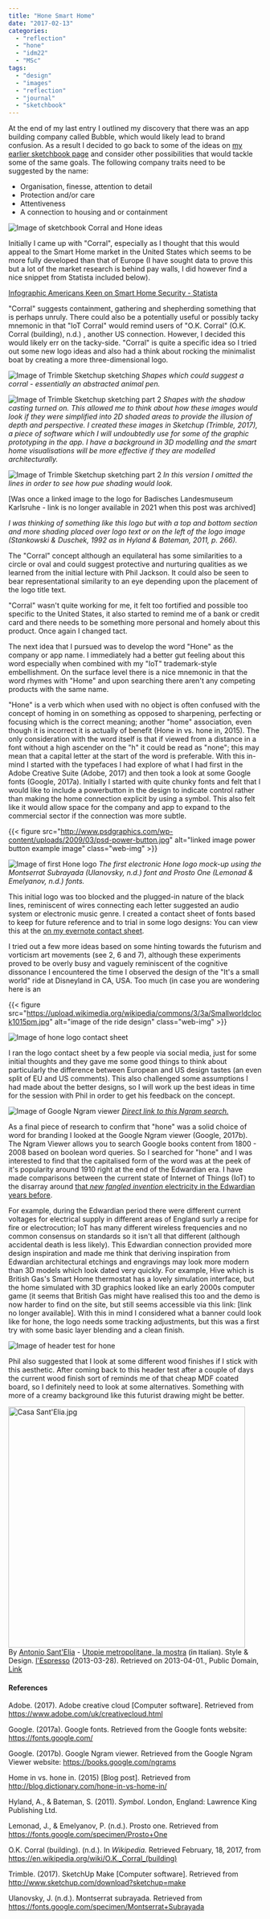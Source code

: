 ```yaml
---
title: "Hone Smart Home"
date: "2017-02-13"
categories: 
  - "reflection"
  - "hone"
  - "idm22"
  - "MSc"
tags: 
  - "design"
  - "images"
  - "reflection"
  - "journal"
  - "sketchbook"
---
```


At the end of my last entry I outlined my discovery that there was an app building company called Bubble, which would likely lead to brand confusion.
As a result I decided to go back to some of the ideas on [my earlier sketchbook page](/post/2017/02/naming/) and consider other possibilities that would tackle some of the same goals.
The following company traits need to be suggested by the name:

- Organisation, finesse, attention to detail
- Protection and/or care
- Attentiveness
- A connection to housing and or containment

![Image of sketchbook Corral and Hone ideas](images/03SketchbookP5.jpg)

Initially I came up with "Corral", especially as I thought that this would appeal to the Smart Home market in the United States which seems to be more fully developed than that of Europe
(I have sought data to prove this but a lot of the market research is behind pay walls, I did however find a nice snippet from Statista included below).

[Infographic Americans Keen on Smart Home Security - Statista](https://www.statista.com/chart/6568/smart-home-security-spending/)

"Corral" suggests containment, gathering and shepherding something that is perhaps unruly. There could also be a potentially useful or possibly tacky mnemonic in that "IoT Corral" would remind users of "O.K. Corral" (O.K. Corral (building), n.d.) , another US connection. However, I decided this would likely err on the tacky-side.
"Corral" is quite a specific idea so I tried out some new logo ideas and also had a think about rocking the minimalist boat by creating a more three-dimensional logo.

![Image of Trimble Sketchup sketching](images/03corral-testing.jpg)
_Shapes which could suggest a corral - essentially an abstracted animal pen._

![Image of Trimble Sketchup sketching part 2](images/03corral-testing_shadow.jpg)
_Shapes with the shadow casting turned on. This allowed me to think about how these images would look if they were simplified into 2D shaded areas to provide the illusion of depth and perspective.
I created these images in Sketchup (Trimble, 2017), a piece of software which I will undoubtedly use for some of the graphic prototyping in the app. I have a background in 3D modelling and the smart home visualisations will be more effective if they are
modelled architecturally._

![Image of Trimble Sketchup sketching part 2](images/03corral-testing-3.jpg)
_In this version I omitted the lines in order to see how pue shading would look._

[Was once a linked image to the logo for Badisches Landesmuseum Karlsruhe - link is no longer available in 2021 when this post was archived]

_I was thinking of something like this logo but with a top and bottom section and more shading placed over logo text or on the left of the logo image (Stankowski & Duschek, 1992 as in Hyland & Bateman, 2011, p. 266)._

The "Corral" concept although an equilateral has some similarities to a circle or oval and could suggest protective and nurturing qualities as we learned from the initial lecture with Phil Jackson. It could also be seen to bear representational similarity to an eye depending upon the placement of the logo title text.

"Corral" wasn't quite working for me, it felt too fortified and possible too specific to the United States, it also started to remind me of a bank or credit card and there needs to be something more personal and homely about this product. Once again I changed tact.

The next idea that I pursued was to develop the word "Hone" as the company or app name. I immediately had a better gut feeling about this word especially when combined with my "IoT" trademark-style embellishment. On the surface level there is a nice mnemonic in that the word rhymes with "Home" and upon searching there aren't any competing products with the same name.

"Hone" is a verb which when used with no object is often confused with the concept of homing in on something as opposed to sharpening, perfecting or focusing which is the correct meaning; another "home" association, even though it is incorrect it is actually of benefit (Hone in vs. hone in, 2015). The only consideration with the word itself is that if viewed from a distance in a font without a high ascender on the "h" it could be read as "none"; this may mean that a capital letter at the start of the word is preferable.
With this in-mind I started with the typefaces I had explore of what I had first in the Adobe Creative Suite (Adobe, 2017) and then took a look at some Google fonts (Google, 2017a).
Initially I started with quite chunky fonts and felt that I would like to include a powerbutton in the design to indicate control rather than making the home connection explicit by using a symbol. This also felt like it would allow space for the company and app to expand to the commercial sector if the connection was more subtle.

{{< figure src="http://www.psdgraphics.com/wp-content/uploads/2009/03/psd-power-button.jpg" alt="linked image power button example image" class="web-img" >}}


![Image of first Hone logo](images/03HoneLogoTest.jpg)
<em>The first electronic Hone logo mock-up using the Montserrat Subrayada (Ulanovsky, n.d.) font and Prosto One (Lemonad & Emelyanov, n.d.) fonts.</em>

This initial logo was too blocked and the plugged-in nature of the black lines, reminiscent of wires connecting each letter suggested an audio system or electronic music genre. I created a contact sheet of fonts based to keep for future reference and to trial in some logo designs:
You can view this at the [on my evernote contact sheet](https://www.evernote.com/shard/s259/sh/c2c113a5-ba3c-4c96-b750-432579cb4c96/9c1b3a7c54d5f5f5/res/33efb2ae-59d5-4b1e-b6d9-16081a5e96d7/Font%20testing.pdf).

I tried out a few more ideas based on some hinting towards the futurism and vorticism art movements (see 2, 6 and 7), although these experiments proved to be overly busy and vaguely reminiscent of the cognitive dissonance I encountered the time I observed the design of the "It's a small world" ride at Disneyland in CA, USA. Too much (in case you are wondering here is an 

{{< figure src="https://upload.wikimedia.org/wikipedia/commons/3/3a/Smallworldclock1015pm.jpg" alt="image of the ride design" class="web-img" >}}

![Image of hone logo contact sheet](images/03HoneLogoTestContactSheet.jpg)

I ran the logo contact sheet by a few people via social media, just for some initial thoughts and they gave me some good things to think about particularly the difference between European and US design tastes (an even split of EU and US comments).
This also challenged some assumptions I had made about the better designs, so I will work up the best ideas in time for the session with Phil in order to get his feedback on the concept.

![Image of Google Ngram viewer](images/03GoogleNgram.jpg)
[_Direct link to this Ngram search._](https://books.google.com/ngrams/graph?content=hone&case_insensitive=on&year_start=1800&year_end=2008&corpus=15&smoothing=3&share=&direct_url=t4%3B%2Chone%3B%2Cc0%3B%2Cs0%3B%3BHone%3B%2Cc0%3B%3Bhone%3B%2Cc0%3B%3BHONE%3B%2Cc0#t4%3B%2Chone%3B%2Cc0%3B%2Cs0%3B%3BHone%3B%2Cc1%3B%3Bhone%3B%2Cc0%3B%3BHONE%3B%2Cc0)

As a final piece of research to confirm that "hone" was a solid choice of word for branding I looked at the Google Ngram viewer (Google, 2017b). The Ngram Viewer allows you to search Google books content from 1800 - 2008 based on boolean word queries.
So I searched for "hone" and I was interested to find that the capitalised form of the word was at the peek of it's popularity around 1910 right at the end of the Edwardian era. I have made comparisons between the current state of Internet of Things (IoT) to the disarray around [that _new fangled invention_ electricity in the Edwardian years before](http://localhost:1313/post/2016/06/trust-in-iot-app-interfaces-redux/).

For example, during the Edwardian period there were different current voltages for electrical supply in different areas of England surly a recipe for fire or electrocution; IoT has many different wireless frequencies and no common consensus on standards so it isn't all that different (although accidental death is less likely). This Edwardian connection provided more design inspiration and made me think that deriving inspiration from Edwardian architectural etchings and engravings may look more modern
than 3D models which look dated very quickly. For example, Hive which is British Gas's Smart Home thermostat has a lovely simulation interface, but the home simulated with 3D graphics looked like an early 2000s computer game (it seems that British Gas might have realised this too and the demo is now harder to find on the site, but still seems accessible via this link: [link no longer available].
With this in mind I considered what a banner could look like for hone, the logo needs some tracking adjustments, but this was a first try with some basic layer blending and a clean finish.

![Image of header test for hone](images/03headerforHone.jpg)

Phil also suggested that I look at some different wood finishes if I stick with this aesthetic. After coming back to this header test after a couple of days the current wood finish sort of reminds me of that cheap MDF coated board, so I definitely need to look at some alternatives. Something with more of a creamy background like this futurist drawing might be better.

<p><a href="https://commons.wikimedia.org/wiki/File:Casa_Sant%27Elia.jpg#/media/File:Casa_Sant%27Elia.jpg"><img src="https://upload.wikimedia.org/wikipedia/commons/b/bc/Casa_Sant%27Elia.jpg" alt="Casa Sant'Elia.jpg" height="480" width="471"></a><br>By <a href="https://en.wikipedia.org/wiki/Antonio_Sant%27Elia" class="extiw" title="en:Antonio Sant'Elia">Antonio Sant'Elia</a> - <a rel="nofollow" class="external text" href="http://espresso.repubblica.it/style_design/fotogalleria/32615123">Utopie metropolitane, la mostra</a> <span style="font-size: 0.95em; font-weight: bold; color:#555; position: relative;">(in Italian)</span>. Style &amp; Design. <a href="https://en.wikipedia.org/wiki/l%27Espresso" class="extiw" title="en:l'Espresso">l'Espresso</a> (<span class="mw-formatted-date" title="2013-03-28">2013-03-28</span>). Retrieved on <span class="mw-formatted-date" title="2013-04-01">2013-04-01</span>., Public Domain, <a href="https://commons.wikimedia.org/w/index.php?curid=25399724">Link</a></p>



<h4>References</h4>

<p class="reference">Adobe. (2017). Adobe creative cloud [Computer software]. Retrieved from <a href="https://www.adobe.com/uk/creativecloud.html" title="Link to Adobe creative cloud">https://www.adobe.com/uk/creativecloud.html</a></p>

<p class="reference">Google. (2017a). Google fonts. Retrieved from the Google fonts website: <a href="https://fonts.google.com/">https://fonts.google.com/</a></p>

<p class="reference">Google. (2017b). Google Ngram viewer. Retrieved from the Google Ngram Viewer website: <a href="https://books.google.com/ngrams">https://books.google.com/ngrams</a></p>

<p class="reference">Home in vs. hone in. (2015) [Blog post]. Retrieved from <a href="http://blog.dictionary.com/hone-in-vs-home-in/" title="link to dictionary.com blog">http://blog.dictionary.com/hone-in-vs-home-in/</a></p>

<p class="reference">Hyland, A., & Bateman, S. (2011). <em>Symbol</em>. London, England: Lawrence King Publishing Ltd.</p>

<p class="reference">Lemonad, J., & Emelyanov, P. (n.d.). Prosto one. Retrieved from <a href="https://fonts.google.com/specimen/Prosto+One">https://fonts.google.com/specimen/Prosto+One</a></p>

<p class="reference">O.K. Corral (building). (n.d.). In <em>Wikipedia.</em> Retrieved February, 18, 2017, from <a href="https://en.wikipedia.org/wiki/O.K._Corral_(building)" title="link to wikipedia page about O.K. Corral">https://en.wikipedia.org/wiki/O.K._Corral_(building)</a></p>

<p class="reference">Trimble. (2017). SketchUp Make [Computer software]. Retrieved from <a href="http://www.sketchup.com/download?sketchup=make">http://www.sketchup.com/download?sketchup=make</a></p>

<p class="reference">Ulanovsky, J. (n.d.). Montserrat subrayada. Retrieved from <a href="https://fonts.google.com/specimen/Montserrat+Subrayada">https://fonts.google.com/specimen/Montserrat+Subrayada</a></p>